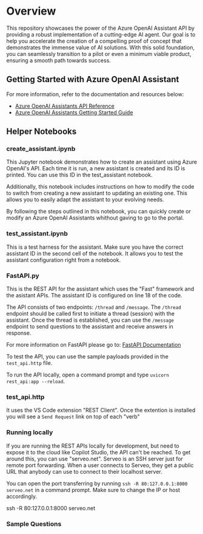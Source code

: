 # Overview

This repository showcases the power of the Azure OpenAI Assistant API by providing a robust implementation of a cutting-edge AI agent. Our goal is to help you accelerate the creation of a compelling proof of concept that demonstrates the immense value of AI solutions. With this solid foundation, you can seamlessly transition to a pilot or even a minimum viable product, ensuring a smooth path towards success.

## Getting Started with Azure OpenAI Assistant

For more information, refer to the documentation and resources below:

- [Azure OpenAI Assistants API Reference](https://platform.openai.com/docs/api-reference/assistants)
- [Azure OpenAI Assistants Getting Started Guide](https://learn.microsoft.com/en-us/azure/ai-services/openai/how-to/assistant)

## Helper Notebooks

### create_assistant.ipynb

This Jupyter notebook demonstrates how to create an assistant using Azure OpenAI's API. Each time it is run, a new assistant is created and its ID is printed. You can use this ID in the test_assistant notebook.

Additionally, this notebook includes instructions on how to modify the code to switch from creating a new assistant to updating an existing one. This  allows you to easily adapt the assistant to your evolving needs.

By following the steps outlined in this notebook, you can quickly create or modify an Azure OpenAI Assistants whithout gaving to go to the portal.

### test_assistant.ipynb

This is a test harness for the assistant. Make sure you have the correct assistant ID in the second cell of the notebook. It allows you to test the assistant configuration right from a notebook.

### FastAPI.py

This is the REST API for the assistant which uses the "Fast" framework and the asistant APIs. The assistant ID is configured on line 18 of the code.

The API consists of two endpoints: `/thread` and `/message`. The `/thread` endpoint should be called first to initiate a thread (session) with the assistant. Once the thread is established, you can use the `/message` endpoint to send questions to the assistant and receive answers in response.

For more information on FastAPI please go to: [FastAPI Documentation](https://fastapi.tiangolo.com/)

To test the API, you can use the sample payloads provided in the `test_api.http` file.

To run the API locally, open a command prompt and type `uvicorn rest_api:app --reload`.

### test_api.http

It uses the VS Code extension "REST Client". Once the extention is installed you will see a `Send Request` link on top of each "verb"


### Running locally

If you are running the REST APIs locally for development, but need to expose it to the cloud like Copilot Studio, the API can't be reached. To get around this, you can use "serveo.net". Serveo is an SSH server just for remote port forwarding. When a user connects to Serveo, they get a public URL that anybody can use to connect to their localhost server.

You can open the port transferring by running `ssh -R 80:127.0.0.1:8000 serveo.net` in a command prompt. Make sure to change the IP or host accordingly.

ssh -R 80:127.0.0.1:8000 serveo.net

### Sample Questions

